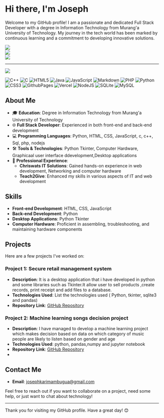 # Hi there, I'm Joseph  
Welcome to my GitHub profile! I am a passionate and dedicated Full Stack Developer with a degree in Information Technology from Murang'a University of Technology. My journey in the tech world has been marked by continuous learning and a commitment to developing innovative solutions.  


![](https://github-readme-stats.vercel.app/api?username=Joseh254&theme=radical&hide_border=false&include_all_commits=true&count_private=true)<br/>
![](https://github-readme-streak-stats.herokuapp.com/?user=Joseh254&theme=radical&hide_border=false)<br/>
![](https://github-readme-stats.vercel.app/api/top-langs/?username=Joseh254&theme=radical&hide_border=false&include_all_commits=true&count_private=true&layout=compact)

---
[![](https://visitcount.itsvg.in/api?id=Joseh254&icon=0&color=0)](https://visitcount.itsvg.in)

![C++](https://img.shields.io/badge/c++-%2300599C.svg?style=for-the-badge&logo=c%2B%2B&logoColor=white) ![C](https://img.shields.io/badge/c-%2300599C.svg?style=for-the-badge&logo=c&logoColor=white) ![HTML5](https://img.shields.io/badge/html5-%23E34F26.svg?style=for-the-badge&logo=html5&logoColor=white) ![Java](https://img.shields.io/badge/java-%23ED8B00.svg?style=for-the-badge&logo=openjdk&logoColor=white) ![JavaScript](https://img.shields.io/badge/javascript-%23323330.svg?style=for-the-badge&logo=javascript&logoColor=%23F7DF1E) ![Markdown](https://img.shields.io/badge/markdown-%23000000.svg?style=for-the-badge&logo=markdown&logoColor=white) ![PHP](https://img.shields.io/badge/php-%23777BB4.svg?style=for-the-badge&logo=php&logoColor=white) ![Python](https://img.shields.io/badge/python-3670A0?style=for-the-badge&logo=python&logoColor=ffdd54) ![CSS3](https://img.shields.io/badge/css3-%231572B6.svg?style=for-the-badge&logo=css3&logoColor=white) ![GithubPages](https://img.shields.io/badge/github%20pages-121013?style=for-the-badge&logo=github&logoColor=white) ![Vercel](https://img.shields.io/badge/vercel-%23000000.svg?style=for-the-badge&logo=vercel&logoColor=white) ![NodeJS](https://img.shields.io/badge/node.js-6DA55F?style=for-the-badge&logo=node.js&logoColor=white) ![SQLite](https://img.shields.io/badge/sqlite-%2307405e.svg?style=for-the-badge&logo=sqlite&logoColor=white) ![MySQL](https://img.shields.io/badge/mysql-4479A1.svg?style=for-the-badge&logo=mysql&logoColor=white)




## About Me

- 🎓 **Education**: Degree in Information Technology from Murang'a University of Technology
- 🌐 **Full Stack Developer**: Experienced in both front-end and back-end development
- 💻 **Programming Languages**: Python, HTML, CSS, JavaScript, c, c++, Sql, php, nodejs
- 🛠️ **Tools & Technologies**: Python Tkinter, Computer Hardware, Graphicaal user interface ddevelopment,Desktop applications
- 🏢 **Professional Experience**:
  - **Chriswats IT Solutions**: Gained hands-on experience in web development, Networking and computer hardware
  - **Teach2Give**: Enhanced my skills in various aspects of IT and web development

## Skills

- **Front-end Development**: HTML, CSS, JavaScript
- **Back-end Development**: Python
- **Desktop Applications**: Python Tkinter
- **Computer Hardware**: Proficient in assembling, troubleshooting, and maintaining hardware components

## Projects

Here are a few projects I've worked on:

### Project 1: Secure retail management system
- **Description**: It is a desktop application that i have developed in python and some libraries such
  as Tkinter.It allow user to sell products ,create records, print receipt and add files to a database.
- **Technologies Used**: List the technologies used ( Python, tkinter, sqlite3 and pandas)
- **Repository Link**: [GitHub Repository](https://github.com/Joseh254/PYTHON_TKINTER/tree/main/SECURE%20RETAIL%20MNGT%20SYSTEM)

### Project 2: Machine learning songs decision project
- **Description**: I have managed to develop a machine learning project which makes decision based on data on which category of music people are likely to listen based on gender and age
- **Technologies Used**: python, pandas,numpy and jupyter notebook
- **Repository Link**: [GitHub Repository](https://github.com/Joseh254/MACHINE_LEARNING)
- 

## Contact Me

- **Email**: [josephkarimambugua@gmail.com](mailto:josephkarimambugua@gmail.com)


Feel free to reach out if you want to collaborate on a project, need some help, or just want to chat about technology!

---

Thank you for visiting my GitHub profile. Have a great day! 😊

